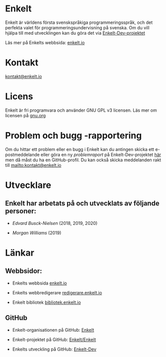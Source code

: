 # Enkelt
Enkelt är världens första svenskspråkiga programmeringsspråk, och det perfekta valet för programmeringsundervisning på svenska. Om du vill hjälpa till med utvecklingen kan du göra det via [Enkelt-Dev-projektet](https://github.com/Enkelt/Enkelt-Dev)

Läs mer på Enkelts webbsida: [enkelt.io](https://enkelt.io)

# Kontakt
[kontakt@enkelt.io](mailto:kontakt@enkelt.io)

# Licens
Enkelt är fri programvara och använder GNU GPL v3 licensen. Läs mer om licensen på [gnu.org](https://gnu.org)

# Problem och bugg -rapportering
Om du hittar ett problem eller en bugg i Enkelt kan du antingen skicka ett e-postmeddelande eller göra en ny _problemraport_ på Enkelt-Dev-projektet [här](https://github.com/Enkelt/Enkelt-Dev/issues) men då måst du ha en GitHub-profil. Du kan också skicka meddelanden rakt till [mailto:kontakt@enkelt.io](kontakt@enkelt.io)

# Utvecklare
## Enkelt har arbetats på och utvecklats av följande personer:

* _Edvard Busck-Nielsen_ (2018, 2019, 2020)

* _Morgan Williams_ (2019)

# Länkar

## Webbsidor:

* Enkelts webbsida [enkelt.io](https://enkelt.io)

* Enkelts webbredigerare [redigerare.enkelt.io](https://redigerare.enkelt.io)

* Enkelt bibliotek [bibliotek.enkelt.io](https://bibliotek.enkelt.io)

## GitHub

* Enkelt-organisationen på GitHub: [Enkelt](https://github.com/Enkelt)

* Enkelt-projektet på GitHub: [Enkelt/Enkelt](https://github.com/Enkelt/Enkelt)

* Enkelts utveckling på GitHub: [Enkelt-Dev](https://github.com/Enkelt/Enkelt-Dev)

